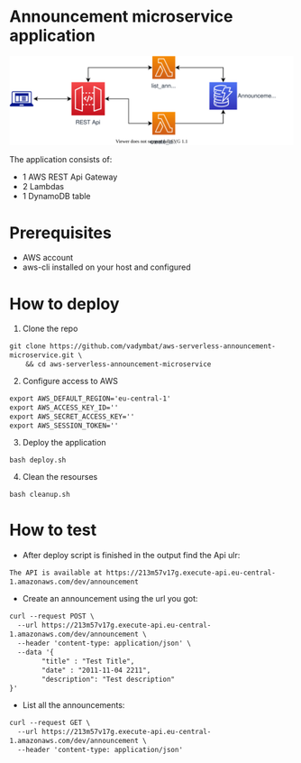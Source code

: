 # Announcement microservice application
![Application diagram](img/announcement_app_architecture.svg)

The application consists of:
* 1 AWS REST Api Gateway
* 2 Lambdas
* 1 DynamoDB table

# Prerequisites
* AWS account
* aws-cli installed on your host and configured

# How to deploy
1. Clone the repo
```
git clone https://github.com/vadymbat/aws-serverless-announcement-microservice.git \
    && cd aws-serverless-announcement-microservice
```

2. Configure access to AWS
```
export AWS_DEFAULT_REGION='eu-central-1'
export AWS_ACCESS_KEY_ID=''
export AWS_SECRET_ACCESS_KEY=''
export AWS_SESSION_TOKEN=''
```

3. Deploy the application
```
bash deploy.sh
```

4. Clean the resourses
```
bash cleanup.sh
```


# How to test
* After deploy script is finished in the output find the Api ulr:
```
The API is available at https://213m57v17g.execute-api.eu-central-1.amazonaws.com/dev/announcement
```

* Create an announcement using the url you got:
```
curl --request POST \
  --url https://213m57v17g.execute-api.eu-central-1.amazonaws.com/dev/announcement \
  --header 'content-type: application/json' \
  --data '{
        "title" : "Test Title",
        "date" : "2011-11-04 2211",
        "description": "Test description"
}'
```

* List all the announcements:

```
curl --request GET \
  --url https://213m57v17g.execute-api.eu-central-1.amazonaws.com/dev/announcement \
  --header 'content-type: application/json'
```